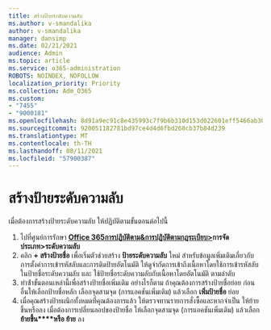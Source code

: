 ```yaml
---
title: สร้างป้ายระดับความลับ
ms.author: v-smandalika
author: v-smandalika
manager: dansimp
ms.date: 02/21/2021
audience: Admin
ms.topic: article
ms.service: o365-administration
ROBOTS: NOINDEX, NOFOLLOW
localization_priority: Priority
ms.collection: Adm_O365
ms.custom:
- "7455"
- "9000181"
ms.openlocfilehash: 8d91a9ec91c8e435993c7f9b6b310d153d022601eff5466ab30782f8e8f560ed
ms.sourcegitcommit: 920051182781bd97ce4d4d6fbd268cb37b84d239
ms.translationtype: MT
ms.contentlocale: th-TH
ms.lasthandoff: 08/11/2021
ms.locfileid: "57900387"
---
```

# <a name="create-a-sensitivity-label"></a>สร้างป้ายระดับความลับ

เมื่อต้องการสร้างป้ายระดับความลับ ให้ปฏิบัติตามขั้นตอนต่อไปนี้

1. ไปที่ศูนย์การรักษา **[Office 365การปฏิบัติตาม&การปฏิบัติตามกฎระเบียบ>](https://sip.protection.office.com/)การจัดประเภท>ระดับความลับ**
2. คลิก **+ สร้างป้ายชื่อ** เพื่อเริ่มตัวช่วยสร้าง **ป้ายระดับความลับ** ใหม่ สําหรับข้อมูลเพิ่มเติมเกี่ยวกับการตั้งค่าการเข้ารหัสลับและการติดป้ายอัตโนมัติ ให้ดู[](https://docs.microsoft.com/microsoft-365/compliance/encryption-sensitivity-labels)จํากัดการเข้าถึงเนื้อหาโดยใช้การเข้ารหัสลับในป้ายชื่อระดับความลับ และ ใช้[](https://docs.microsoft.com/microsoft-365/compliance/apply-sensitivity-label-automatically)ป้ายชื่อระดับความลับกับเนื้อหาโดยอัตโนมัติ ตามลําดับ
3. ทําซ้ําขั้นตอนเหล่านี้เพื่อสร้างป้ายชื่อเพิ่มเติม อย่างไรก็ตาม ถ้าคุณต้องการสร้างป้ายชื่อย่อย ก่อนอื่นให้เลือกป้ายชื่อหลัก เลือกจุดสามจุด (การแอคชันเพิ่มเติม) แล้วเลือก **เพิ่มป้ายชื่อ** ย่อย
4. เมื่อคุณสร้างป้ายผนึกทั้งหมดที่คุณต้องการแล้ว ให้ตรวจทานรายการสั่งซื้อและหากจําเป็น ให้ย้ายขึ้นหรือลง เมื่อต้องการเปลี่ยนลอปของป้ายชื่อ ให้เลือกจุดสามจุด (การแอคชันเพิ่มเติม) แล้วเลือก **ย้ายขึ้น****หรือ ย้าย** ลง 
